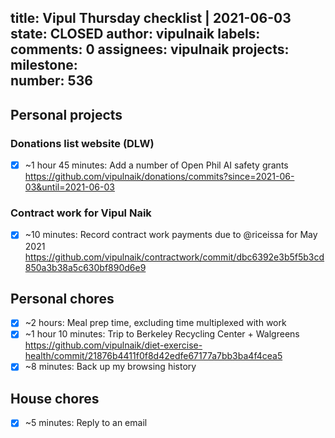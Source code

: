 title:	Vipul Thursday checklist | 2021-06-03
state:	CLOSED
author:	vipulnaik
labels:	
comments:	0
assignees:	vipulnaik
projects:	
milestone:	
number:	536
--
## Personal projects

### Donations list website (DLW)

- [x] ~1 hour 45 minutes: Add a number of Open Phil AI safety grants https://github.com/vipulnaik/donations/commits?since=2021-06-03&until=2021-06-03

### Contract work for Vipul Naik

- [x] ~10 minutes: Record contract work payments due to @riceissa for May 2021 https://github.com/vipulnaik/contractwork/commit/dbc6392e3b5f5b3cd850a3b38a5c630bf890d6e9

## Personal chores

- [x] ~2 hours: Meal prep time, excluding time multiplexed with work
- [x] ~1 hour 10 minutes: Trip to Berkeley Recycling Center + Walgreens https://github.com/vipulnaik/diet-exercise-health/commit/21876b4411f0f8d42edfe67177a7bb3ba4f4cea5
- [x] ~8 minutes: Back up my browsing history 
## House chores

- [x] ~5 minutes: Reply to an email
